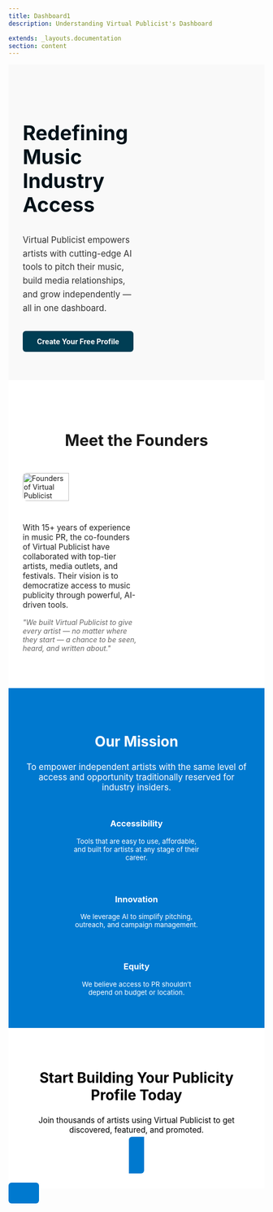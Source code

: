 ```yaml
---
title: Dashboard1
description: Understanding Virtual Publicist's Dashboard

extends: _layouts.documentation
section: content
---
```

<section style="background-color:#f9f9f9; padding: 4em 2em; display: flex; align-items: center; justify-content: space-between; gap: 2em;">
  <div style="max-width: 50%;">
    <h1 style="font-size: 2.8em; color:#001219;">Redefining Music Industry Access</h1>
    <p style="font-size: 1.2em; line-height:1.6em; color:#333;">
      Virtual Publicist empowers artists with cutting-edge AI tools to pitch their music, build media relationships, and grow independently — all in one dashboard.
    </p>
    <a href="/create-account" style="margin-top:1em; display:inline-block; padding: 12px 28px; background-color:#003E54; color:white; border-radius:6px; text-decoration:none; font-weight:bold;">
      Create Your Free Profile
    </a>
  </div>
  <div style="max-width: 45%;">
    <alt="Dashboard preview" style="width:100%; border-radius:10px; box-shadow: 0 4px 16px rgba(0,0,0,0.1);">
  </div>
</section>

<section style="padding: 4em 2em; background-color: #ffffff;">
  <h2 style="text-align:center; font-size: 2.2em; margin-bottom: 1.5em;">Meet the Founders</h2>
  <div style="display:flex; align-items: center; gap: 2em; flex-wrap: wrap;">
    <img src="/assets/images/founders.png" alt="Founders of Virtual Publicist" style="width: 45%; border-radius: 8px;">
    <div style="max-width: 50%;">
      <p style="font-size: 1.1em; color: #222;">
        With 15+ years of experience in music PR, the co-founders of Virtual Publicist have collaborated with top-tier artists, media outlets, and festivals. Their vision is to democratize access to music publicity through powerful, AI-driven tools.
      </p>
      <p style="font-size: 1em; color: #666; font-style: italic; margin-top:1em;">
        "We built Virtual Publicist to give every artist — no matter where they start — a chance to be seen, heard, and written about."
      </p>
    </div>
  </div>
</section>
<style>
  .blue-section h1,
  .blue-section h2,
  .blue-section h3,
  .blue-section p {
    color: #fff;
  }
  </style>
<section  class="blue-section" style="background-color:rgb(0, 121, 207); color: #fff; padding: 3.5em 2em; text-align: center;">
  <h2 style="font-size: 2em;">Our Mission</h2>
  <p style="font-size: 1.2em; max-width: 750px; margin: 1em auto;">
    To empower independent artists with the same level of access and opportunity traditionally reserved for industry insiders.
  </p>
  <div style="display:flex; justify-content: center; gap:2em; flex-wrap:wrap; margin-top:2em;">
    <div style="max-width:250px;">
      <h3>Accessibility</h3>
      <p style="font-size:0.95em;">Tools that are easy to use, affordable, and built for artists at any stage of their career.</p>
    </div>
    <div style="max-width:250px;">
      <h3>Innovation</h3>
      <p style="font-size:0.95em;">We leverage AI to simplify pitching, outreach, and campaign management.</p>
    </div>
    <div style="max-width:250px;">
      <h3>Equity</h3>
      <p style="font-size:0.95em;">We believe access to PR shouldn’t depend on budget or location.</p>
    </div>
  </div>
</section>

<section style="padding: 3em 2em; background-color:#fff; color: black; text-align: center;">
  <h2 style="font-size: 2em;">Start Building Your Publicity Profile Today</h2>
  <p style="font-size: 1.1em; margin: 1em 0;">Join thousands of artists using Virtual Publicist to get discovered, featured, and promoted.</p>
  <a href="/create-account" style="padding: 12px 30px; background-color: rgb(0, 121, 207); color:#001219; font-weight: bold; border-radius: 6px; 
  
  text-decoration: none;">Create Your Free Account</a>
</section>


